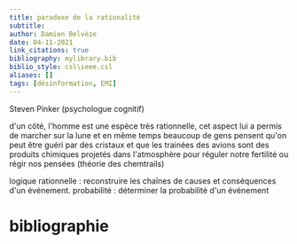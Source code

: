 ```yaml
---
title: paradoxe de la rationalité
subtitle:
author: Damien Belvèze
date: 04-11-2021
link_citations: true
bibliography: mylibrary.bib
biblio_style: csl\ieee.csl
aliases: []
tags: [désinformation, EMI]
---
```


Steven Pinker (psychologue cognitif)

d'un côté, l'homme est une espèce très rationnelle, cet aspect lui a permis de marcher sur la lune et en même temps beaucoup de gens pensent qu'on peut être guéri par des cristaux et que les trainées des avions sont des produits chimiques projetés dans l'atmosphère pour réguler notre fertilité ou régir nos pensées (théorie des chemtrails)


logique rationnelle : reconstruire les chaînes de causes et conséquences d'un événement.
probabilité : déterminer la probabilité d'un événement



# bibliographie

